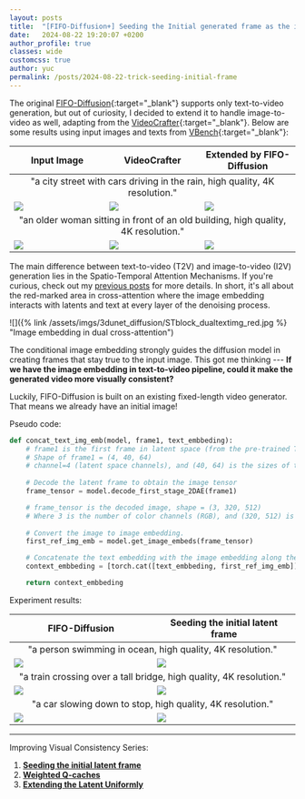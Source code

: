 ```yaml
---
layout: posts
title:  "[FIFO-Diffusion+] Seeding the Initial generated frame as the image embedding"
date:   2024-08-22 19:20:07 +0200
author_profile: true
classes: wide
customcss: true
author: yuc
permalink: /posts/2024-08-22-trick-seeding-initial-frame
---
```


The original [FIFO-Diffusion](https://github.com/jjihwan/FIFO-Diffusion_public){:target="_blank"} supports only text-to-video generation, but out of curiosity, I decided to extend it to handle image-to-video as well, adapting from the [VideoCrafter](https://github.com/AILab-CVC/VideoCrafter){:target="_blank"}. Below are some results using input images and texts from [VBench](https://github.com/Vchitect/VBench?tab=readme-ov-file){:target="_blank"}:


<table class="center">
<thead>
    <tr>
        <th>Input Image</th>
        <th>VideoCrafter</th>
        <th>Extended by FIFO-Diffusion</th>
    </tr>
</thead>
<tbody>
<tr><td style="text-align:center;" colspan="3">"a city street with cars driving in the rain, high quality, 4K resolution."</td></tr>
<tr>
    <td width="33%"><img src="/assets/imgs/a_city_street_with_cars_driving_in_the_rain/512x.jpg"/></td>
    <td width="33%"><img src="/assets/imgs/a_city_street_with_cars_driving_in_the_rain/origin.gif"/></td>
    <td width="33%"><img src="/assets/imgs/a_city_street_with_cars_driving_in_the_rain/fifo.gif"/></td>
</tr>
<tr><td style="text-align:center;" colspan="3">"an older woman sitting in front of an old building, high quality, 4K resolution."</td></tr>
<tr>
    <td width="33%"><img src="/assets/imgs/an_older_woman_sitting_in_front_of_an_old_building/512x.jpg"/></td>
    <td width="33%"><img src="/assets/imgs/an_older_woman_sitting_in_front_of_an_old_building/origin.gif"/></td>
    <td width="33%"><img src="/assets/imgs/an_older_woman_sitting_in_front_of_an_old_building/fifo.gif"/></td>
</tr>
</tbody>
</table>

The main difference between text-to-video (T2V) and image-to-video (I2V) generation lies in the Spatio-Temporal Attention Mechanisms. If you're curious, check out my [previous posts]((/posts/2024-08-19-3d-u-net-in-video-diffusion-modelse#spatio-temporal-attention-mechanisms){:target="_blank"}) for more details. In short, it's all about the red-marked area in cross-attention where the image embedding interacts with latents and text at every layer of the denoising process. 

![]({% link /assets/imgs/3dunet_diffusion/STblock_dualtextimg_red.jpg %} "Image embedding in dual cross-attention")

The conditional image embedding strongly guides the diffusion model in creating frames that stay true to the input image. This got me thinking --- **If we have the image embedding in text-to-video pipeline, could it make the generated video more visually consistent?** 

Luckily, FIFO-Diffusion is built on an existing fixed-length video generator. That means we already have an initial image!

Pseudo code:
```python
def concat_text_img_emb(model, frame1, text_embbeding):
    # frame1 is the first frame in latent space (from the pre-trained T2V model)
    # Shape of frame1 = (4, 40, 64)
    # channel=4 (latent space channels), and (40, 64) is the sizes of the feature map
    
    # Decode the latent frame to obtain the image tensor
    frame_tensor = model.decode_first_stage_2DAE(frame1)

    # frame_tensor is the decoded image, shape = (3, 320, 512)
    # Where 3 is the number of color channels (RGB), and (320, 512) is the pixel resolution
    
    # Convert the image to image embedding.
    first_ref_img_emb = model.get_image_embeds(frame_tensor)

    # Concatenate the text embedding with the image embedding along the embedding dimension
    context_embbeding = [torch.cat([text_embbeding, first_ref_img_emb])]

    return context_embbeding
```

Experiment results:
<table class="center">
<thead>
    <tr>
        <th>FIFO-Diffusion</th>
        <th>Seeding the initial latent frame</th>
    </tr>
</thead>
<tbody>
<!-- <tr><td style="text-align:center;" colspan="2">"an older woman sitting in front of an old building, high quality, 4K resolution."</td></tr>
<tr>
    <td width="33%"><img src="/assets/imgs/an_older_woman_sitting_in_front_of_an_old_building/fifo.gif"/></td>
    <td width="33%"><img src="/assets/imgs/an_older_woman_sitting_in_front_of_an_old_building/t2v_cohe.gif"/></td>
</tr> -->
<tr><td style="text-align:center;" colspan="2">"a person swimming in ocean, high quality, 4K resolution."</td></tr>
<tr>
    <td width="33%"><img src="/assets/imgs/a_person_swimming_in_ocean/fifo_origin.gif"/></td>
    <td width="33%"><img src="/assets/imgs/a_person_swimming_in_ocean/t2v_cohe.gif"/></td>
</tr>
<tr><td style="text-align:center;" colspan="2">"a train crossing over a tall bridge, high quality, 4K resolution."</td></tr>
<tr>
    <td width="33%"><img src="/assets/imgs/a_train_crossing_over_a_tall_bridge/fifo.gif"/></td>
    <td width="33%"><img src="/assets/imgs/a_train_crossing_over_a_tall_bridge/t2v_cohe.gif"/></td>
</tr>
<tr><td style="text-align:center;" colspan="2">"a car slowing down to stop, high quality, 4K resolution."</td></tr>
<tr>
    <td width="33%"><img src="/assets/imgs/a_car_slowing_down_to_stop/fifo.gif"/></td>
    <td width="33%"><img src="/assets/imgs/a_car_slowing_down_to_stop/t2v_cohe.gif"/></td>
</tr>
</tbody>
</table>


---

Improving Visual Consistency Series:

1. **[Seeding the initial latent frame](/posts/2024-08-22-trick-seeding-initial-frame)**
2. **[Weighted Q-caches](/posts/2024-08-24-trick-weighted-q-caches)**
3. **[Extending the Latent Uniformly](/posts/2024-08-27-trick-uniform-latent)**